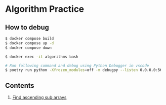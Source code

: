 # Algorithm Practice

## How to debug

``` bash
$ docker compose build
$ docker compose up -d
$ docker compose down
```

``` bash
$ docker exec -it algorithms bash
```

``` bash
# Run following command and debug using Python Debugger in vscode
$ poetry run python -Xfrozen_modules=off -m debugpy --listen 0.0.0.0:5678 --wait-for-client xxxx.py
```

## Contents

1. [Find ascending sub arrays](src/find_ascending_sub_arrays.py)
